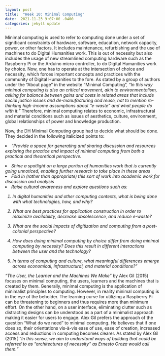 ```yaml
---
layout: post
title:  "Week 10: Minimal Computing"
date:  2021-11-23 9:07:00 -0400
categories: jekyll update
---
```


<style>
div{
  text-align: justify;
  text-justify: inter-word;
}
</style>

<p>Minimal computing is used to refer to computing done under a set of significant constraints of hardware, software, education, network capacity, power, or other factors. It includes maintenance, refurbishing and the use of machines to do Digital Humanities work. This is out of necessity but also includes the usage of new streamlined computing hardware such as the Raspberry Pi or the Arduino micro controller, to do Digital Humanities work by choice. Now, one has to operate at the intersection of choice and necessity, which forces important concepts and practices with the community of Digital Humanities to the fore. As stated by a group of authors under the “About page” in the website “Minimal Computing”, <i>“In this way minimal computing is also an critical movement, akin to environmentalism, asking for balance between gains and costs in related areas that include social justice issues and de-manufacturing and reuse, not to mention re-thinking high-income assumptions about “e-waste” and what people do with it.”</i> Therefore, minimal computing relates to economic, infrastructural and material conditions such as issues of aesthetics, culture, environment, global relationships of power and knowledge production.</p>

<p>Now, the DH Minimal Computing group had to decide what should be done. They decided in the following italicized points to:

<i><li>“Provide a space for generating and sharing discussion and resources exploring the practice and impact of minimal computing from both a practical and theoretical perspective.</li>
<li>Shine a spotlight on a large portion of humanities work that is currently going unnoticed, enabling further research to take place in these areas</li>
<li>Fold in (rather than appropriate) this sort of work into academic work for discussion and analysis</li>
<li>Raise cultural awareness and explore questions such as:</li>

1. In digital humanities and other computing contexts, what is being done with what technologies, how, and why?

2. What are best practices for application construction in order to maximize availability, decrease obsolescence, and reduce e-waste?

3. What are the social impacts of digitization and computing from a post-colonial perspective?

4. How does doing minimal computing by choice differ from doing minimal computing by necessity? Does this result in different interactions between the user and the technology?

5. In terms of computing and culture, what meaningful differences emerge across economical, infrastructural, and material conditions?”</i></p>

<p><i>“The User, the Learner and the Machines We Make”</i> by Alex Gil &lpar;2015&rpar; focuses on minimal computing, the users, learners and the machines that is created by them. Generally, minimal computing is the application of minimalist principles to computing. However, in reality minimal computing is in the eye of the beholder.  The learning curve for utilizing a Raspberry Pi can be threatening to beginners and thus requires more than minimum effort. On the other hand, on a user interface, eliminating clutter such as distracting designs can be understood as a part of a minimalist approach making it easier for users to engage. Alex Gil prefers the approach of the question “What do we need” to minimal computing. He believes that if one does so, their orientations vis-à-vis ease of use, ease of creation, increased access and reductions in computing becomes clearer. As stated by Alex Gil &lpar;2015&lpar; <i>“In this sense, we aim to understand ways of building that could be referred to as “architectures of necessity” as Ernesto Oroza would call them.”</i></p>